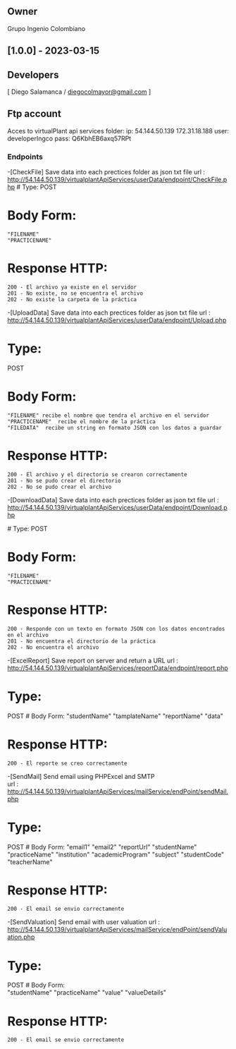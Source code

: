 
## Owner
Grupo Ingenio Colombiano

## [1.0.0] - 2023-03-15

## Developers 
[ Diego Salamanca / diegocolmayor@gmail.com ] 

## Ftp account 

Acces to virtualPlant api services folder:
ip: 54.144.50.139  172.31.18.188
user: developerIngco
pass: Q6KbhEB6axq57RPt

### Endpoints

-[CheckFile] Save data into each prectices folder as json txt file
url :     http://54.144.50.139/virtualplantApiServices/userData/endpoint/CheckFile.php
# Type:
POST
# Body Form: 
    "FILENAME" 
    "PRACTICENAME" 
# Response HTTP: 
    200 - El archivo ya existe en el servidor
    201 - No existe, no se encuentra el archivo
    202 - No existe la carpeta de la práctica
    

-[UploadData] Save data into each prectices folder as json txt file
url : http://54.144.50.139/virtualplantApiServices/userData/endpoint/Upload.php

# Type: 
POST
# Body Form: 
    "FILENAME" recibe el nombre que tendra el archivo en el servidor
    "PRACTICENAME"  recibe el nombre de la práctica
    "FILEDATA"  recibe un string en formato JSON con los datos a guardar
# Response HTTP: 
    200 - El archivo y el directorio se crearon correctamente
    201 - No se pudo crear el directorio
    202 - No se pudo crear el archivo 



-[DownloadData] Save data into each prectices folder as json txt file
url : http://54.144.50.139/virtualplantApiServices/userData/endpoint/Download.php

# Type:
POST
# Body Form: 
    "FILENAME" 
    "PRACTICENAME" 
# Response HTTP: 
    200 - Responde con un texto en formato JSON con los datos encontrados en el archivo
    201 - No encuentra el directorio de la práctica
    202 - No encuentra el archivo 
   

-[ExcelReport] Save report on server and return a URL
url : http://54.144.50.139/virtualplantApiServices/reportData/endpoint/report.php

# Type: 
POST
# Body Form: 
    "studentName" 
    "tamplateName" 
    "reportName"
    "data"
# Response HTTP: 
    200 - El reporte se creo correctamente
    

-[SendMail] Send email using PHPExcel and SMTP  
url : http://54.144.50.139/virtualplantApiServices/mailService/endPoint/sendMail.php

# Type: 
POST
# Body Form: 
    "email1" 
    "email2" 
    "reportUrl"
    "studentName"
    "practiceName"
    "institution"
    "academicProgram"
    "subject"
    "studentCode"
    "teacherName"
# Response HTTP: 
    200 - El email se envio correctamente

-[SendValuation] Send email with user valuation
url : http://54.144.50.139/virtualplantApiServices/mailService/endPoint/sendValuation.php

# Type: 
POST
# Body Form:     
    "studentName"
    "practiceName"
    "value"
    "valueDetails"
# Response HTTP: 
    200 - El email se envio correctamente
   














